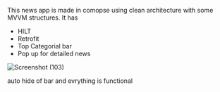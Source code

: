 This news app is made in comopse using clean architecture with some MVVM structures. 
It has 
* HILT
* Retrofit
* Top Categorial bar
* Pop up for detailed news

![Screenshot (103)](https://github.com/Vedantgosling/News_Application/assets/153468680/5d2b2a6b-15a0-4530-94c7-cb70f9790575)

auto hide of bar and evrything is functional
